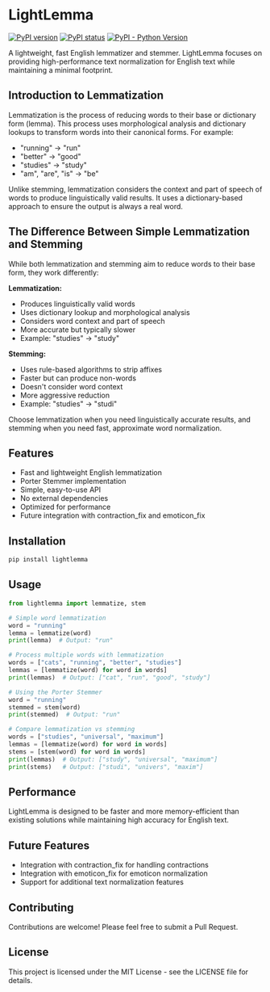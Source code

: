 # LightLemma

[![PyPI version](https://img.shields.io/pypi/v/lightlemma.svg)](https://pypi.org/project/lightlemma/)
[![PyPI status](https://img.shields.io/pypi/status/lightlemma.svg)](https://pypi.org/project/lightlemma/)
[![PyPI - Python Version](https://img.shields.io/pypi/pyversions/lightlemma.svg)](https://pypi.org/project/lightlemma/)

A lightweight, fast English lemmatizer and stemmer. LightLemma focuses on providing high-performance text normalization for English text while maintaining a minimal footprint.

## Introduction to Lemmatization

Lemmatization is the process of reducing words to their base or dictionary form (lemma). This process uses morphological analysis and dictionary lookups to transform words into their canonical forms. For example:
- "running" → "run"
- "better" → "good"
- "studies" → "study"
- "am", "are", "is" → "be"

Unlike stemming, lemmatization considers the context and part of speech of words to produce linguistically valid results. It uses a dictionary-based approach to ensure the output is always a real word.

## The Difference Between Simple Lemmatization and Stemming

While both lemmatization and stemming aim to reduce words to their base form, they work differently:

**Lemmatization:**
- Produces linguistically valid words
- Uses dictionary lookup and morphological analysis
- Considers word context and part of speech
- More accurate but typically slower
- Example: "studies" → "study"

**Stemming:**
- Uses rule-based algorithms to strip affixes
- Faster but can produce non-words
- Doesn't consider word context
- More aggressive reduction
- Example: "studies" → "studi"

Choose lemmatization when you need linguistically accurate results, and stemming when you need fast, approximate word normalization.

## Features

- Fast and lightweight English lemmatization
- Porter Stemmer implementation
- Simple, easy-to-use API
- No external dependencies
- Optimized for performance
- Future integration with contraction_fix and emoticon_fix

## Installation

```bash
pip install lightlemma
```

## Usage

```python
from lightlemma import lemmatize, stem

# Simple word lemmatization
word = "running"
lemma = lemmatize(word)
print(lemma)  # Output: "run"

# Process multiple words with lemmatization
words = ["cats", "running", "better", "studies"]
lemmas = [lemmatize(word) for word in words]
print(lemmas)  # Output: ["cat", "run", "good", "study"]

# Using the Porter Stemmer
word = "running"
stemmed = stem(word)
print(stemmed)  # Output: "run"

# Compare lemmatization vs stemming
words = ["studies", "universal", "maximum"]
lemmas = [lemmatize(word) for word in words]
stems = [stem(word) for word in words]
print(lemmas)  # Output: ["study", "universal", "maximum"]
print(stems)   # Output: ["studi", "univers", "maxim"]
```

## Performance

LightLemma is designed to be faster and more memory-efficient than existing solutions while maintaining high accuracy for English text.

## Future Features

- Integration with contraction_fix for handling contractions
- Integration with emoticon_fix for emoticon normalization
- Support for additional text normalization features

## Contributing

Contributions are welcome! Please feel free to submit a Pull Request.

## License

This project is licensed under the MIT License - see the LICENSE file for details. 